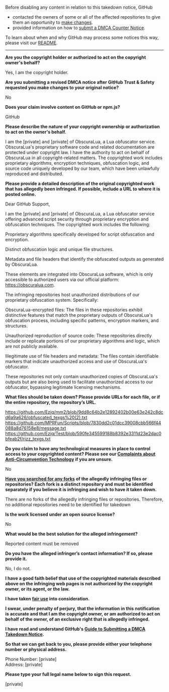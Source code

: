 Before disabling any content in relation to this takedown notice, GitHub
- contacted the owners of some or all of the affected repositories to give them an opportunity to [make changes](https://docs.github.com/en/github/site-policy/dmca-takedown-policy#a-how-does-this-actually-work).
- provided information on how to [submit a DMCA Counter Notice](https://docs.github.com/en/articles/guide-to-submitting-a-dmca-counter-notice).

To learn about when and why GitHub may process some notices this way, please visit our [README](https://github.com/github/dmca/blob/master/README.md#anatomy-of-a-takedown-notice).

---

**Are you the copyright holder or authorized to act on the copyright owner's behalf?**

Yes, I am the copyright holder.

**Are you submitting a revised DMCA notice after GitHub Trust & Safety requested you make changes to your original notice?**

No

**Does your claim involve content on GitHub or npm.js?**

GitHub

**Please describe the nature of your copyright ownership or authorization to act on the owner's behalf.**

I am the [private] and [private] of ObscuraLua, a Lua obfuscator service. ObscuraLua's proprietary software code and related documentation are protected under copyright law. I have the authority to act on behalf of ObscuraLua in all copyright-related matters. The copyrighted work includes proprietary algorithms, encryption techniques, obfuscation logic, and source code uniquely developed by our team, which have been unlawfully reproduced and distributed.

**Please provide a detailed description of the original copyrighted work that has allegedly been infringed. If possible, include a URL to where it is posted online.**

Dear GitHub Support,

I am the [private] and [private] of ObscuraLua, a Lua obfuscator service offering advanced script security through proprietary encryption and obfuscation techniques. The copyrighted work includes the following:

Proprietary algorithms specifically developed for script obfuscation and encryption.

Distinct obfuscation logic and unique file structures.

Metadata and file headers that identify the obfuscated outputs as generated by ObscuraLua.

These elements are integrated into ObscuraLua software, which is only accessible to authorized users via our official platform: https://obscuralua.com.

The infringing repositories host unauthorized distributions of our proprietary obfuscation system. Specifically:

ObscuraLua-encrypted files: The files in these repositories exhibit distinctive features that match the proprietary outputs of ObscuraLua's obfuscation process, including specific patterns, encryption markers, and structures.

Unauthorized reproduction of source code: These repositories directly include or replicate portions of our proprietary algorithms and logic, which are not publicly available.

Illegitimate use of file headers and metadata: The files contain identifiable markers that indicate unauthorized access and use of ObscuraLua's obfuscator.

These repositories not only contain unauthorized copies of ObscuraLua's outputs but are also being used to facilitate unauthorized access to our obfuscator, bypassing legitimate licensing mechanisms.

**What files should be taken down? Please provide URLs for each file, or if the entire repository, the repository’s URL.**

https://github.com/Ezjq/mm2/blob/9dd8c64b2e12892402b00e63e242c8dcd6a9a626/obfuscated_texgs%20(2).txt  
https://github.com/MPRFun/Scripts/blob/7830dd2c01dcc39008cbb566f44088a8d76158e8/message.txt  
https://github.com/Ezjq/Test/blob/590fe345599188b8392e3311d23e2dac0bfeab2f/rizz_texgs.txt

**Do you claim to have any technological measures in place to control access to your copyrighted content? Please see our <a href="https://docs.github.com/articles/guide-to-submitting-a-dmca-takedown-notice#complaints-about-anti-circumvention-technology">Complaints about Anti-Circumvention Technology</a> if you are unsure.**

No

**<a href="https://docs.github.com/articles/dmca-takedown-policy#b-what-about-forks-or-whats-a-fork">Have you searched for any forks</a> of the allegedly infringing files or repositories? Each fork is a distinct repository and must be identified separately if you believe it is infringing and wish to have it taken down.**

There are no forks of the allegedly infringing files or repositories. Therefore, no additional repositories need to be identified for takedown

**Is the work licensed under an open source license?**

No

**What would be the best solution for the alleged infringement?**

Reported content must be removed

**Do you have the alleged infringer’s contact information? If so, please provide it.**

No, I do not.

**I have a good faith belief that use of the copyrighted materials described above on the infringing web pages is not authorized by the copyright owner, or its agent, or the law.**

**I have taken <a href="https://www.lumendatabase.org/topics/22">fair use</a> into consideration.**

**I swear, under penalty of perjury, that the information in this notification is accurate and that I am the copyright owner, or am authorized to act on behalf of the owner, of an exclusive right that is allegedly infringed.**

**I have read and understand GitHub's <a href="https://docs.github.com/articles/guide-to-submitting-a-dmca-takedown-notice/">Guide to Submitting a DMCA Takedown Notice</a>.**

**So that we can get back to you, please provide either your telephone number or physical address.**

Phone Number: [private]  
Address: [private]  

**Please type your full legal name below to sign this request.**

[private]  
